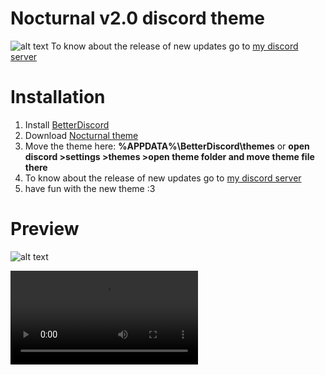 # Nocturnal v2.0 discord theme
![alt text](https://i.imgur.com/T9Dni1Y.png)
To know about the release of new updates go to [my discord server](https://discord.gg/rN4czz9)
# Installation
1. Install [BetterDiscord](https://betterdiscord.net/)
2. Download [Nocturnal theme](https://github.com/FlashAL/Nocturnal-discord-theme/releases)
3. Move the theme here: **%APPDATA%\BetterDiscord\themes** or **open discord >settings >themes >open theme folder and move theme file there**
4. To know about the release of new updates go to [my discord server](https://discord.gg/rN4czz9)
5. have fun with the new theme :3
# Preview
![alt text](https://i.imgur.com/jYQG0bB.png)

![Farmers Market Finder Demo](https://i.imgur.com/LMdg0cF.mp4)
